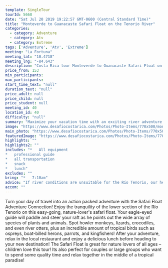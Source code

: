 ```yaml
---
template: SingleTour
tourId: 5668
date: "Sat Jul 20 2019 19:22:57 GMT-0600 (Central Standard Time)"
title: "Monteverde to Guanacaste Safari Float on the Tenorio River"
categories: 
  - category: Adventure
  - category: Atv
  - category: Extreme
tags: ['Adventure', 'Atv', 'Extreme']
meeting: "La Fortuna"
meeting_lat: "10.4718"
meeting_lng: "-84.643"
description: "Costa Rica tour Monteverde to Guanacaste Safari Float on the Tenorio River, id 5668"
price_from: 153
min_participants: 
max_participants: 
start_time_text: "null"
duration_text: "null"
price_adult: null
price_child: null
price_student: null
meeting_id: 40
location_id: 40
difficulty: "null"
summary: "Maximize your vacation time with an exciting river adventure on the way to your new vacation destination! The Safari Float is a two-hour paddle down the Tenorio River and is great for nature lovers of all ages, especially children! As you float down the river, your naturalist guide will paddle and steer your boat, while pointing out all of the exotic wildlife- birds, insects, vegetation and even monkeys and crocodiles!"
image: "https://www.desafiocostarica.com/Photos/Photo-Items/770x500/monteverde-to-tamarindo-guanacaste---safari-float-on-the-tenorio-river-2.jpg"
main_photo: "https://www.desafiocostarica.com/Photos/Photo-Items/770x500/monteverde-to-tamarindo-guanacaste---safari-float-on-the-tenorio-river-2.jpg"
featuredImage: "https://www.desafiocostarica.com/Photos/Photo-Items/770x500/monteverde-to-tamarindo-guanacaste---safari-float-on-the-tenorio-river-2.jpg"
highlights: ""
highlights2: ""
includes: "*   All equipment
*   professional guide
*   all transportation
*   snack
*   lunch"
excludes: ""
bring: "*   7:10am"
advice: "If river conditions are unsuitable for the Río Tenorio, our head guide might make the call to change to a back-up river of a similar level and/or offer another tour – you're always guaranteed a fun, but safe day! You get a full refund if no tour is run."
accom: ""
---
```

Turn your day of travel into an action packed adventure with the Safari Float Adventure Connection! Enjoy the tranquility of the lower section of the Río Tenorio on this easy-going, nature-lover's safari float. Your eagle-eyed guide will paddle and steer your raft as he points out the wide array of species of plants and animals. Spot howler monkeys, lizards, crocodiles, and even river otters, plus an incredible amount of tropical birds such as ospreys, boat-billed herons, parrots, and kingfishers! After your adventure, relax in the local restaurant and enjoy a delicious lunch before heading to your new destination! The Safari Float is great for nature lovers of all ages – children love this tour! Its also perfect for couples or large groups who want to spend some quality time and relax together in the middle of a tropical paradise!